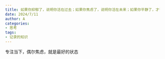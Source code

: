 ```yaml
---
title: 如果你抑郁了，说明你活在过去；如果你焦虑了，说明你活在未来；如果你平静了，才说明你活在现在
date: 2024/7/11
author: A
categories:
- 思考
tags:
- 记录的知识
---
```


专注当下，偶尔焦虑，就是最好的状态